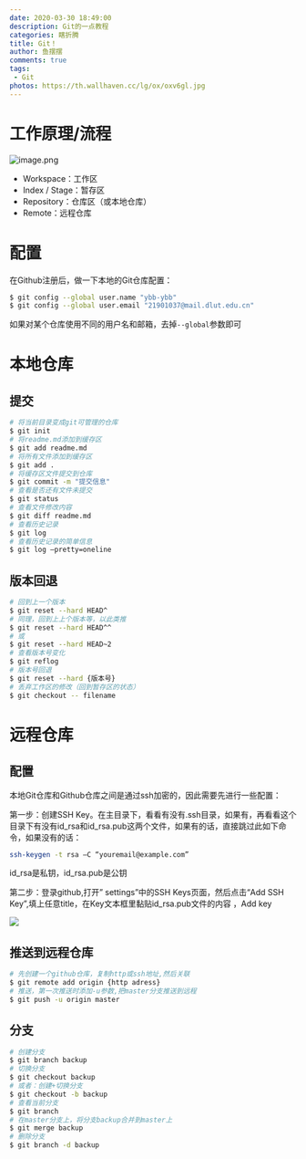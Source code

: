 ```yaml
---
date: 2020-03-30 18:49:00
description: Git的一点教程
categories: 瞎折腾
title: Git！
author: 鱼摆摆
comments: true
tags: 
 - Git
photos: https://th.wallhaven.cc/lg/ox/oxv6gl.jpg
---
```


# 工作原理/流程

![image.png](https://i.loli.net/2020/03/30/NPolTDqks2tdhKR.png)

- Workspace：工作区
- Index / Stage：暂存区
- Repository：仓库区（或本地仓库）
- Remote：远程仓库

# 配置

在Github注册后，做一下本地的Git仓库配置：

```bash
$ git config --global user.name "ybb-ybb"
$ git config --global user.email "21901037@mail.dlut.edu.cn"
```

如果对某个仓库使用不同的用户名和邮箱，去掉`--global`参数即可

# 本地仓库

## 提交

```bash
# 将当前目录变成git可管理的仓库
$ git init
# 将readme.md添加到缓存区
$ git add readme.md
# 将所有文件添加到缓存区
$ git add .
# 将缓存区文件提交到仓库
$ git commit -m "提交信息"
# 查看是否还有文件未提交
$ git status
# 查看文件修改内容
$ git diff readme.md
# 查看历史记录
$ git log
# 查看历史记录的简单信息
$ git log –pretty=oneline
```

## 版本回退

```bash
# 回到上一个版本
$ git reset --hard HEAD^
# 同理，回到上上个版本等，以此类推
$ git reset --hard HEAD^^
# 或
$ git reset --hard HEAD~2
# 查看版本号变化
$ git reflog
# 版本号回退
$ git reset --hard {版本号}
# 丢弃工作区的修改（回到暂存区的状态）
$ git checkout -- filename
```

# 远程仓库

## 配置

本地Git仓库和Github仓库之间是通过ssh加密的，因此需要先进行一些配置：

第一步：创建SSH Key。在主目录下，看看有没有.ssh目录，如果有，再看看这个目录下有没有id_rsa和id_rsa.pub这两个文件，如果有的话，直接跳过此如下命令，如果没有的话：

```bash
ssh-keygen -t rsa –C “youremail@example.com”
```

id_rsa是私钥，id_rsa.pub是公钥

第二步：登录github,打开” settings”中的SSH Keys页面，然后点击“Add SSH Key”,填上任意title，在Key文本框里黏贴id_rsa.pub文件的内容 ，Add key

![](https://mmbiz.qpic.cn/mmbiz_png/e1jmIzRpwWiaEynpFwWSmr59icj386rKKx9HfRIwgwuTkiaggs8OS1CZYHGMpnKVx6Yl2bicM8s9NGb69hrVMziaBAQ/640?tp=webp&wxfrom=5&wx_lazy=1&wx_co=1)

## 推送到远程仓库

```bash
# 先创建一个github仓库，复制http或ssh地址,然后关联
$ git remote add origin {http adress}
# 推送，第一次推送时添加-u参数,把master分支推送到远程
$ git push -u origin master
```

## 分支

```bash
# 创建分支
$ git branch backup
# 切换分支
$ git checkout backup
# 或者：创建+切换分支
$ git checkout -b backup
# 查看当前分支
$ git branch
# 在master分支上，将分支backup合并到master上
$ git merge backup
# 删除分支
$ git branch -d backup
```

